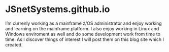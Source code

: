 # JSnetSystems.github.io

I’m currenly working as a mainframe z/OS administrator and enjoy working and learning on the mainframe platform. I also enjoy working in Linux and Windows enviroment as well and do some development work from time to time. As I discover things of interest I will post them on this blog site which I created.